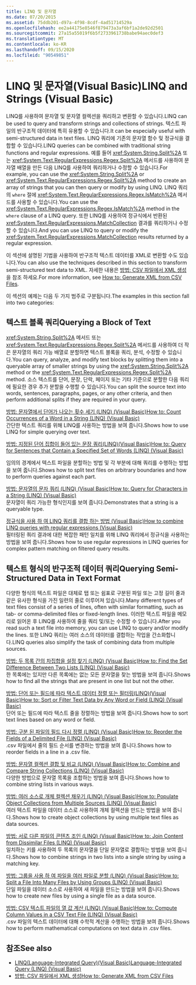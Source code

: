 ```yaml
---
title: LINQ 및 문자열
ms.date: 07/20/2015
ms.assetid: 75ddb201-d97a-4f98-8cdf-4ad51714529a
ms.openlocfilehash: ee2a44175e8546f879473a3af6bf1a2de92d2501
ms.sourcegitcommit: 27a15a55019f6b5f2733961738babe94aec0def3
ms.translationtype: MT
ms.contentlocale: ko-KR
ms.lasthandoff: 09/15/2020
ms.locfileid: "90549851"
---
```

# <a name="linq-and-strings-visual-basic"></a><span data-ttu-id="ef3e1-102">LINQ 및 문자열(Visual Basic)</span><span class="sxs-lookup"><span data-stu-id="ef3e1-102">LINQ and Strings (Visual Basic)</span></span>
<span data-ttu-id="ef3e1-103">LINQ를 사용하여 문자열 및 문자열 컬렉션을 쿼리하고 변환할 수 있습니다.</span><span class="sxs-lookup"><span data-stu-id="ef3e1-103">LINQ can be used to query and transform strings and collections of strings.</span></span> <span data-ttu-id="ef3e1-104">텍스트 파일의 반구조적 데이터에 특히 유용할 수 있습니다.</span><span class="sxs-lookup"><span data-stu-id="ef3e1-104">It can be especially useful with semi-structured data in text files.</span></span> <span data-ttu-id="ef3e1-105">LINQ 쿼리에 기존의 문자열 함수 및 정규식을 결합할 수 있습니다.</span><span class="sxs-lookup"><span data-stu-id="ef3e1-105">LINQ queries can be combined with traditional string functions and regular expressions.</span></span> <span data-ttu-id="ef3e1-106">예를 들어 <xref:System.String.Split%2A> 또는 <xref:System.Text.RegularExpressions.Regex.Split%2A> 메서드를 사용하여 문자열 배열을 만든 다음 LINQ를 사용하여 쿼리하거나 수정할 수 있습니다.</span><span class="sxs-lookup"><span data-stu-id="ef3e1-106">For example, you can use the <xref:System.String.Split%2A> or <xref:System.Text.RegularExpressions.Regex.Split%2A> method to create an array of strings that you can then query or modify by using LINQ.</span></span> <span data-ttu-id="ef3e1-107">LINQ 쿼리의 `where` 절에 <xref:System.Text.RegularExpressions.Regex.IsMatch%2A> 메서드를 사용할 수 있습니다.</span><span class="sxs-lookup"><span data-stu-id="ef3e1-107">You can use the <xref:System.Text.RegularExpressions.Regex.IsMatch%2A> method in the `where` clause of a LINQ query.</span></span> <span data-ttu-id="ef3e1-108">또한 LINQ를 사용하여 정규식에서 반환된 <xref:System.Text.RegularExpressions.MatchCollection> 결과를 쿼리하거나 수정할 수 있습니다.</span><span class="sxs-lookup"><span data-stu-id="ef3e1-108">And you can use LINQ to query or modify the <xref:System.Text.RegularExpressions.MatchCollection> results returned by a regular expression.</span></span>  
  
 <span data-ttu-id="ef3e1-109">이 섹션에 설명된 기법을 사용하여 반구조적 텍스트 데이터를 XML로 변환할 수도 있습니다.</span><span class="sxs-lookup"><span data-stu-id="ef3e1-109">You can also use the techniques described in this section to transform semi-structured text data to XML.</span></span> <span data-ttu-id="ef3e1-110">자세한 내용은 [방법: CSV 파일에서 XML 생성](../../../../standard/linq/generate-xml-csv-files.md)을 참조 하세요.</span><span class="sxs-lookup"><span data-stu-id="ef3e1-110">For more information, see [How to: Generate XML from CSV Files](../../../../standard/linq/generate-xml-csv-files.md).</span></span>  
  
 <span data-ttu-id="ef3e1-111">이 섹션의 예제는 다음 두 가지 범주로 구분됩니다.</span><span class="sxs-lookup"><span data-stu-id="ef3e1-111">The examples in this section fall into two categories:</span></span>  
  
## <a name="querying-a-block-of-text"></a><span data-ttu-id="ef3e1-112">텍스트 블록 쿼리</span><span class="sxs-lookup"><span data-stu-id="ef3e1-112">Querying a Block of Text</span></span>  
 <span data-ttu-id="ef3e1-113"><xref:System.String.Split%2A> 메서드 또는 <xref:System.Text.RegularExpressions.Regex.Split%2A> 메서드를 사용하여 더 작은 문자열의 쿼리 가능 배열로 분할하면 텍스트 블록을 쿼리, 분석, 수정할 수 있습니다.</span><span class="sxs-lookup"><span data-stu-id="ef3e1-113">You can query, analyze, and modify text blocks by splitting them into a queryable array of smaller strings by using the <xref:System.String.Split%2A> method or the <xref:System.Text.RegularExpressions.Regex.Split%2A> method.</span></span> <span data-ttu-id="ef3e1-114">소스 텍스트를 단어, 문장, 단락, 페이지 또는 기타 기준으로 분할한 다음 쿼리에 필요한 경우 추가 분할을 수행할 수 있습니다.</span><span class="sxs-lookup"><span data-stu-id="ef3e1-114">You can split the source text into words, sentences, paragraphs, pages, or any other criteria, and then perform additional splits if they are required in your query.</span></span>  
  
 [<span data-ttu-id="ef3e1-115">방법: 문자열에서 단어가 나오는 횟수 세기 (LINQ) (Visual Basic)</span><span class="sxs-lookup"><span data-stu-id="ef3e1-115">How to: Count Occurrences of a Word in a String (LINQ) (Visual Basic)</span></span>](how-to-count-occurrences-of-a-word-in-a-string-linq.md)  
 <span data-ttu-id="ef3e1-116">간단한 텍스트 쿼리를 위해 LINQ를 사용하는 방법을 보여 줍니다.</span><span class="sxs-lookup"><span data-stu-id="ef3e1-116">Shows how to use LINQ for simple querying over text.</span></span>  
  
 [<span data-ttu-id="ef3e1-117">방법: 지정된 단어 집합이 들어 있는 문장 쿼리(LINQ)(Visual Basic)</span><span class="sxs-lookup"><span data-stu-id="ef3e1-117">How to: Query for Sentences that Contain a Specified Set of Words (LINQ) (Visual Basic)</span></span>](how-to-query-for-sentences-that-contain-a-specified-set-of-words.md)

 <span data-ttu-id="ef3e1-118">임의의 경계에서 텍스트 파일을 분할하는 방법 및 각 부분에 대해 쿼리를 수행하는 방법을 보여 줍니다.</span><span class="sxs-lookup"><span data-stu-id="ef3e1-118">Shows how to split text files on arbitrary boundaries and how to perform queries against each part.</span></span>  
  
 [<span data-ttu-id="ef3e1-119">방법: 문자열의 문자 쿼리 (LINQ) (Visual Basic)</span><span class="sxs-lookup"><span data-stu-id="ef3e1-119">How to: Query for Characters in a String (LINQ) (Visual Basic)</span></span>](how-to-query-for-characters-in-a-string-linq.md)  
 <span data-ttu-id="ef3e1-120">문자열이 쿼리 가능한 형식인지를 보여 줍니다.</span><span class="sxs-lookup"><span data-stu-id="ef3e1-120">Demonstrates that a string is a queryable type.</span></span>  
  
 [<span data-ttu-id="ef3e1-121">정규식을 사용 하 여 LINQ 쿼리를 결합 하는 방법 (Visual Basic)</span><span class="sxs-lookup"><span data-stu-id="ef3e1-121">How to combine LINQ queries with regular expressions (Visual Basic)</span></span>](how-to-combine-linq-queries-with-regular-expressions.md)  
 <span data-ttu-id="ef3e1-122">필터링된 쿼리 결과에 대한 복잡한 패턴 일치를 위해 LINQ 쿼리에서 정규식을 사용하는 방법을 보여 줍니다.</span><span class="sxs-lookup"><span data-stu-id="ef3e1-122">Shows how to use regular expressions in LINQ queries for complex pattern matching on filtered query results.</span></span>  
  
## <a name="querying-semi-structured-data-in-text-format"></a><span data-ttu-id="ef3e1-123">텍스트 형식의 반구조적 데이터 쿼리</span><span class="sxs-lookup"><span data-stu-id="ef3e1-123">Querying Semi-Structured Data in Text Format</span></span>  
 <span data-ttu-id="ef3e1-124">다양한 형식의 텍스트 파일은 대체로 탭 또는 쉼표로 구분된 파일 또는 고정 길이 줄과 같은 유사한 형식을 가진 일련의 줄로 이루어져 있습니다.</span><span class="sxs-lookup"><span data-stu-id="ef3e1-124">Many different types of text files consist of a series of lines, often with similar formatting, such as tab- or comma-delimited files or fixed-length lines.</span></span> <span data-ttu-id="ef3e1-125">이러한 텍스트 파일을 메모리로 읽어온 후 LINQ를 사용하여 줄을 쿼리 및/또는 수정할 수 있습니다.</span><span class="sxs-lookup"><span data-stu-id="ef3e1-125">After you read such a text file into memory, you can use LINQ to query and/or modify the lines.</span></span> <span data-ttu-id="ef3e1-126">또한 LINQ 쿼리는 여러 소스의 데이터를 결합하는 작업을 간소화합니다.</span><span class="sxs-lookup"><span data-stu-id="ef3e1-126">LINQ queries also simplify the task of combining data from multiple sources.</span></span>  
  
 [<span data-ttu-id="ef3e1-127">방법: 두 목록 간의 차집합을 설정 찾기 (LINQ) (Visual Basic)</span><span class="sxs-lookup"><span data-stu-id="ef3e1-127">How to: Find the Set Difference Between Two Lists (LINQ) (Visual Basic)</span></span>](how-to-find-the-set-difference-between-two-lists-linq.md)  
 <span data-ttu-id="ef3e1-128">한 목록에는 있지만 다른 목록에는 없는 모든 문자열을 찾는 방법을 보여 줍니다.</span><span class="sxs-lookup"><span data-stu-id="ef3e1-128">Shows how to find all the strings that are present in one list but not the other.</span></span>  
  
 [<span data-ttu-id="ef3e1-129">방법: 단어 또는 필드에 따라 텍스트 데이터 정렬 또는 필터링(LINQ)(Visual Basic)</span><span class="sxs-lookup"><span data-stu-id="ef3e1-129">How to: Sort or Filter Text Data by Any Word or Field (LINQ) (Visual Basic)</span></span>](how-to-sort-or-filter-text-data-by-any-word-or-field-linq.md)  
 <span data-ttu-id="ef3e1-130">단어 또는 필드에 따라 텍스트 줄을 정렬하는 방법을 보여 줍니다.</span><span class="sxs-lookup"><span data-stu-id="ef3e1-130">Shows how to sort text lines based on any word or field.</span></span>  
  
 [<span data-ttu-id="ef3e1-131">방법: 구분 된 파일의 필드 다시 정렬 (LINQ) (Visual Basic)</span><span class="sxs-lookup"><span data-stu-id="ef3e1-131">How to: Reorder the Fields of a Delimited File (LINQ) (Visual Basic)</span></span>](how-to-reorder-the-fields-of-a-delimited-file.md)  
 <span data-ttu-id="ef3e1-132">.csv 파일에서 줄의 필드 순서를 변경하는 방법을 보여 줍니다.</span><span class="sxs-lookup"><span data-stu-id="ef3e1-132">Shows how to reorder fields in a line in a .csv file.</span></span>  
  
 [<span data-ttu-id="ef3e1-133">방법: 문자열 컬렉션 결합 및 비교 (LINQ) (Visual Basic)</span><span class="sxs-lookup"><span data-stu-id="ef3e1-133">How to: Combine and Compare String Collections (LINQ) (Visual Basic)</span></span>](how-to-combine-and-compare-string-collections-linq.md)  
 <span data-ttu-id="ef3e1-134">다양한 방법으로 문자열 목록을 조합하는 방법을 보여 줍니다.</span><span class="sxs-lookup"><span data-stu-id="ef3e1-134">Shows how to combine string lists in various ways.</span></span>  
  
 [<span data-ttu-id="ef3e1-135">방법: 여러 소스로 개체 컬렉션 채우기 (LINQ) (Visual Basic)</span><span class="sxs-lookup"><span data-stu-id="ef3e1-135">How to: Populate Object Collections from Multiple Sources (LINQ) (Visual Basic)</span></span>](how-to-populate-object-collections-from-multiple-sources-linq.md)  
 <span data-ttu-id="ef3e1-136">여러 텍스트 파일을 데이터 소스로 사용하여 개체 컬렉션을 만드는 방법을 보여 줍니다.</span><span class="sxs-lookup"><span data-stu-id="ef3e1-136">Shows how to create object collections by using multiple text files as data sources.</span></span>  
  
 [<span data-ttu-id="ef3e1-137">방법: 서로 다른 파일의 콘텐츠 조인 (LINQ) (Visual Basic)</span><span class="sxs-lookup"><span data-stu-id="ef3e1-137">How to: Join Content from Dissimilar Files (LINQ) (Visual Basic)</span></span>](how-to-join-content-from-dissimilar-files-linq.md)  
 <span data-ttu-id="ef3e1-138">일치하는 키를 사용하여 두 목록의 문자열을 단일 문자열로 결합하는 방법을 보여 줍니다.</span><span class="sxs-lookup"><span data-stu-id="ef3e1-138">Shows how to combine strings in two lists into a single string by using a matching key.</span></span>  
  
 [<span data-ttu-id="ef3e1-139">방법: 그룹을 사용 하 여 파일을 여러 파일로 분할 (LINQ) (Visual Basic)</span><span class="sxs-lookup"><span data-stu-id="ef3e1-139">How to: Split a File Into Many Files by Using Groups (LINQ) (Visual Basic)</span></span>](how-to-split-a-file-into-many-files-by-using-groups-linq.md)  
 <span data-ttu-id="ef3e1-140">단일 파일을 데이터 소스로 사용하여 새 파일을 만드는 방법을 보여 줍니다.</span><span class="sxs-lookup"><span data-stu-id="ef3e1-140">Shows how to create new files by using a single file as a data source.</span></span>  
  
 [<span data-ttu-id="ef3e1-141">방법: CSV 텍스트 파일의 열 값 계산 (LINQ) (Visual Basic)</span><span class="sxs-lookup"><span data-stu-id="ef3e1-141">How to: Compute Column Values in a CSV Text File (LINQ) (Visual Basic)</span></span>](how-to-compute-column-values-in-a-csv-text-file-linq.md)  
 <span data-ttu-id="ef3e1-142">.csv 파일의 텍스트 데이터에 대해 수학적 계산을 수행하는 방법을 보여 줍니다.</span><span class="sxs-lookup"><span data-stu-id="ef3e1-142">Shows how to perform mathematical computations on text data in .csv files.</span></span>  
  
## <a name="see-also"></a><span data-ttu-id="ef3e1-143">참조</span><span class="sxs-lookup"><span data-stu-id="ef3e1-143">See also</span></span>

- [<span data-ttu-id="ef3e1-144">LINQ(Language-Integrated Query)(Visual Basic)</span><span class="sxs-lookup"><span data-stu-id="ef3e1-144">Language-Integrated Query (LINQ) (Visual Basic)</span></span>](index.md)
- [<span data-ttu-id="ef3e1-145">방법: CSV 파일에서 XML 생성</span><span class="sxs-lookup"><span data-stu-id="ef3e1-145">How to: Generate XML from CSV Files</span></span>](../../../../standard/linq/generate-xml-csv-files.md)
